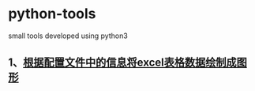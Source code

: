 # python-tools
small tools developed using python3
## 1、[根据配置文件中的信息将excel表格数据绘制成图形](https://github.com/Tkzccsk/python-tools/tree/main/draw-graphics-based-on-excel-data)
